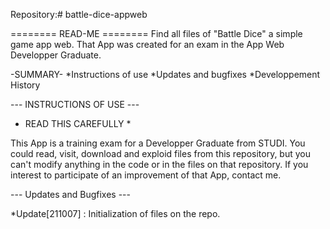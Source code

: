 Repository:# battle-dice-appweb

======== READ-ME ========
Find all files of "Battle Dice" a simple game app web. That App was created for an exam in the App Web Developper Graduate.

-SUMMARY-
*Instructions of use
*Updates and bugfixes
*Developpement History

--- INSTRUCTIONS OF USE ---
* READ THIS CAREFULLY *

This App is a training exam for a Developper Graduate from STUDI. You could read, visit, download and exploid files from this repository, but you can't modify anything in the code or in the files on that repository. If you interest to participate of an improvement of that App, contact me.

--- Updates and Bugfixes ---

*Update[211007] : Initialization of files on the repo.  
